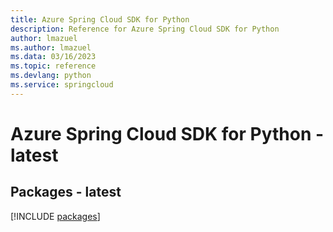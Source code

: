```yaml
---
title: Azure Spring Cloud SDK for Python
description: Reference for Azure Spring Cloud SDK for Python
author: lmazuel
ms.author: lmazuel
ms.data: 03/16/2023
ms.topic: reference
ms.devlang: python
ms.service: springcloud
---
```

# Azure Spring Cloud SDK for Python - latest
## Packages - latest
[!INCLUDE [packages](spring-cloud-index.md)]